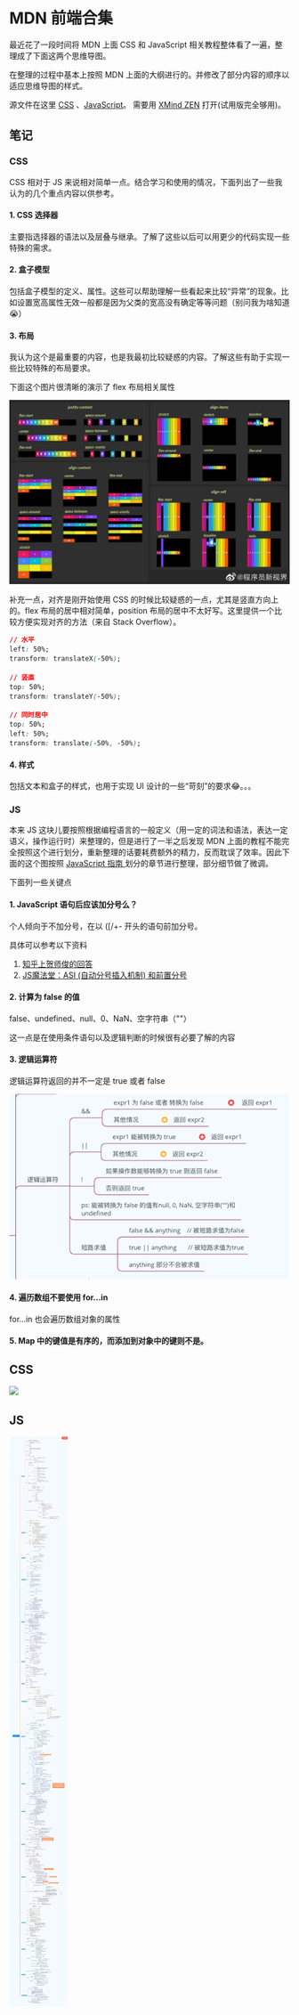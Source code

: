 # MDN 前端合集

最近花了一段时间将 MDN 上面 CSS 和 JavaScript 相关教程整体看了一遍，整理成了下面这两个思维导图。

在整理的过程中基本上按照 MDN 上面的大纲进行的。并修改了部分内容的顺序以适应思维导图的样式。

源文件在这里 [CSS](./source/CSS.xmind) 、[JavaScript](./source/JavaScript.xmind)。 需要用 [XMind ZEN](https://www.xmind.cn/zen/) 打开(试用版完全够用)。

## 笔记

### CSS

CSS 相对于 JS 来说相对简单一点。结合学习和使用的情况，下面列出了一些我认为的几个重点内容以供参考。

#### 1. CSS 选择器

主要指选择器的语法以及层叠与继承。了解了这些以后可以用更少的代码实现一些特殊的需求。

#### 2. 盒子模型

包括盒子模型的定义、属性。这些可以帮助理解一些看起来比较“异常”的现象。比如设置宽高属性无效一般都是因为父类的宽高没有确定等等问题（别问我为啥知道 😭）

#### 3. 布局

我认为这个是最重要的内容，也是我最初比较疑惑的内容。了解这些有助于实现一些比较特殊的布局要求。

下面这个图片很清晰的演示了 flex 布局相关属性

![flex 布局](./images/flex.jpeg)

补充一点，对齐是刚开始使用 CSS 的时候比较疑惑的一点，尤其是竖直方向上的。flex 布局的居中相对简单，position 布局的居中不太好写。这里提供一个比较方便实现对齐的方法（来自 Stack Overflow）。

```CSS
// 水平
left: 50%;
transform: translateX(-50%);

// 竖直
top: 50%;
transform: translateY(-50%);

// 同时居中
top: 50%;
left: 50%;
transform: translate(-50%, -50%);
```

#### 4. 样式

包括文本和盒子的样式，也用于实现 UI 设计的一些“苛刻”的要求😂。。。

### JS

本来 JS 这块儿要按照根据编程语言的一般定义（用一定的词法和语法，表达一定语义，操作运行时）来整理的，但是进行了一半之后发现 MDN 上面的教程不能完全按照这个进行划分，重新整理的话要耗费额外的精力，反而耽误了效率。因此下面的这个图按照 [JavaScript 指南
](https://developer.mozilla.org/zh-CN/docs/Web/JavaScript/Guide) 划分的章节进行整理，部分细节做了微调。

下面列一些关键点

#### 1. JavaScript 语句后应该加分号么？

个人倾向于不加分号，在以 ([/+- 开头的语句前加分号。

具体可以参考以下资料 
1. [知乎上贺师俊的回答](https://www.zhihu.com/question/20298345/answer/14670020)
2. [JS魔法堂：ASI (自动分号插入机制) 和前置分号](https://www.cnblogs.com/fsjohnhuang/p/4154503.html)

#### 2. 计算为 false 的值

false、undefined、null、0、NaN、空字符串（""）

这一点是在使用条件语句以及逻辑判断的时候很有必要了解的内容

#### 3. 逻辑运算符

逻辑运算符返回的并不一定是 true 或者 false

![](./images/js_logic.png)

#### 4. 遍历数组不要使用 for...in

for...in 也会遍历数组对象的属性

#### 5. Map 中的键值是有序的，而添加到对象中的键则不是。

## CSS
![](./images/CSS.png)

## JS

![](./images/JavaScript.png)
